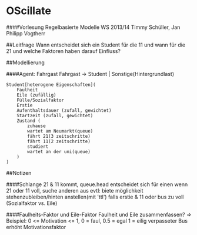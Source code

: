 OScillate
=========
####Vorlesung Regelbasierte Modelle WS 2013/14
Timmy Schüller, Jan Philipp Vogtherr

##Leitfrage 
Wann entscheidet sich ein Student für die 11 und wann für die 21 und welche Faktoren haben darauf Einfluss?

##Modellierung

####Agent: Fahrgast
    Fahrgast -> Student | Sonstige(Hintergrundlast)

    Student[heterogene Eigenschaften](
	    Faulheit
        Eile (zufällig)
        Fülle/Sozialfaktor
        Erstie
        Aufenthaltsdauer (zufall, gewichtet)
        Startzeit (zufall, gewichtet)
        Zustand (
            zuhause
            wartet am Neumarkt(queue)
            fährt 21(3 zeitschritte)
            fährt 11(2 zeitschritte)
            studiert
            wartet an der uni(queue)
        )
    )


##Notizen

####Schlange
21 & 11 kommt, 
queue.head entscheidet sich für einen
wenn 21 oder 11 voll, suche anderen aus
evtl: biete möglichkeit stehenzubleiben/hinten anstellen(mit 'ttl') falls erstie & 11 oder bus zu voll (Sozialfaktor vs. Eile)

####Faulheits-Faktor und Eile-Faktor
Faulheit und Eile zusammenfassen? => Beispiel: 0 <= Motivation <= 1, 0 = faul, 0.5 = egal 1 = eilig
verpasseter Bus erhöht Motivationsfaktor
